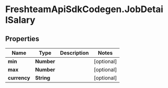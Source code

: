 # FreshteamApiSdkCodegen.JobDetailSalary

## Properties

| Name         | Type       | Description | Notes      |
| ------------ | ---------- | ----------- | ---------- |
| **min**      | **Number** |             | [optional] |
| **max**      | **Number** |             | [optional] |
| **currency** | **String** |             | [optional] |

